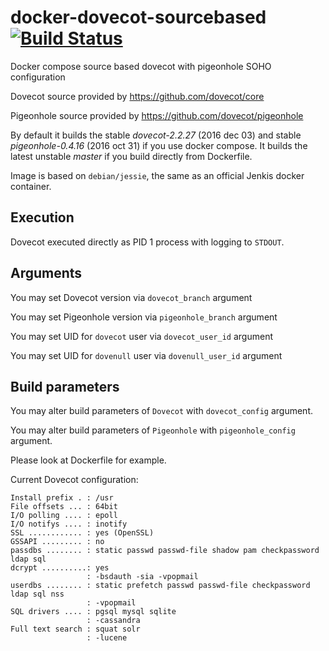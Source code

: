 docker-dovecot-sourcebased [![Build Status](https://travis-ci.org/ezh/docker-dovecot-sourcebased.png?branch=master)](https://travis-ci.org/ezh/docker-dovecot-sourcebased)
==========================

Docker compose source based dovecot with pigeonhole SOHO configuration

Dovecot source provided by https://github.com/dovecot/core

Pigeonhole source provided by https://github.com/dovecot/pigeonhole

By default it builds the stable *dovecot-2.2.27* (2016 dec 03) and stable *pigeonhole-0.4.16* (2016 oct 31) if you use docker compose.
It builds the latest unstable *master* if you build directly from Dockerfile.

Image is based on `debian/jessie`, the same as an official Jenkis docker container.

Execution
---------

Dovecot executed directly as PID 1 process with logging to `STDOUT`.

Arguments
---------

You may set Dovecot version via `dovecot_branch` argument

You may set Pigeonhole version via `pigeonhole_branch` argument

You may set UID for `dovecot` user via `dovecot_user_id` argument

You may set UID for `dovenull` user via `dovenull_user_id` argument

Build parameters
----------------

You may alter build parameters of `Dovecot` with `dovecot_config` argument.

You may alter build parameters of `Pigeonhole` with `pigeonhole_config` argument.

Please look at Dockerfile for example.


Current Dovecot configuration:

```
Install prefix . : /usr
File offsets ... : 64bit
I/O polling .... : epoll
I/O notifys .... : inotify
SSL ............ : yes (OpenSSL)
GSSAPI ......... : no
passdbs ........ : static passwd passwd-file shadow pam checkpassword ldap sql
dcrypt ..........: yes
                 : -bsdauth -sia -vpopmail
userdbs ........ : static prefetch passwd passwd-file checkpassword ldap sql nss
                 : -vpopmail
SQL drivers .... : pgsql mysql sqlite
                 : -cassandra
Full text search : squat solr
                 : -lucene
```
